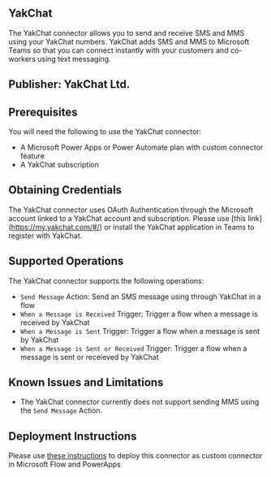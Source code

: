 
## YakChat
The YakChat connector allows you to send and receive SMS and MMS using your YakChat numbers. YakChat adds SMS and MMS to Microsoft Teams so that you can connect instantly with your customers and co-workers using text messaging.

## Publisher: YakChat Ltd.

## Prerequisites
You will need the following to use the YakChat connector:
* A Microsoft Power Apps or Power Automate plan with custom connector feature
* A YakChat subscription

## Obtaining Credentials
The YakChat connector uses OAuth Authentication through the Microsoft account linked to a YakChat account and subscription. Please use [this link] (https://my.yakchat.com/#/) or install the YakChat application in Teams to register with YakChat.

## Supported Operations
The YakChat connector supports the following operations:
* `Send Message` Action: Send an SMS message using through YakChat in a flow
* `When a Message is Received` Trigger: Trigger a flow when a message is received by YakChat
* `When a Message is Sent` Trigger: Trigger a flow when a message is sent by YakChat
* `When a Message is Sent or Received` Trigger: Trigger a flow when a message is sent or receieved by YakChat

## Known Issues and Limitations
* The YakChat connector currently does not support sending MMS using the `Send Message` Action.

## Deployment Instructions
Please use [these instructions](https://docs.microsoft.com/en-us/connectors/custom-connectors/paconn-cli) to deploy this connector as custom connector in Microsoft Flow and PowerApps